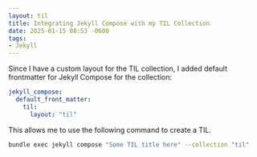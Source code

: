 ```yaml
---
layout: til
title: Integrating Jekyll Compose with my TIL Collection
date: 2025-01-15 08:53 -0600
tags:
- Jekyll
---
```


Since I have a custom layout for the TIL collection, I added default frontmatter for Jekyll Compose for the collection:

```yaml
jekyll_compose:
  default_front_matter:
    til:
      layout: "til"
```

This allows me to use the following command to create a TIL.
```sh
bundle exec jekyll compose "Some TIL title here" --collection "til"
``` 
